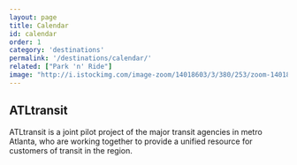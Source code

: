 ```yaml
---
layout: page
title: Calendar
id: calendar
order: 1
category: 'destinations'
permalink: '/destinations/calendar/'
related: ["Park 'n' Ride"]
image: "http://i.istockimg.com/image-zoom/14018603/3/380/253/zoom-14018603-3.jpg"
---
```


## ATLtransit

ATLtransit is a joint pilot project of the major transit agencies in metro Atlanta, who are working together to provide a unified resource for customers of transit in the region.